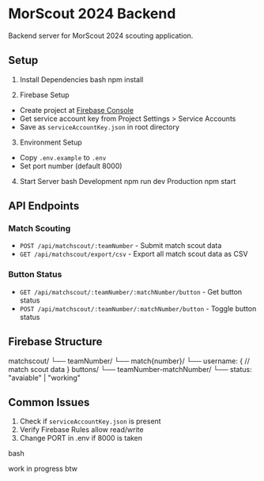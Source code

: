 # MorScout 2024 Backend

Backend server for MorScout 2024 scouting application.

## Setup

1. Install Dependencies
bash
npm install

2. Firebase Setup
- Create project at [Firebase Console](https://console.firebase.google.com)
- Get service account key from Project Settings > Service Accounts
- Save as `serviceAccountKey.json` in root directory

3. Environment Setup
- Copy `.env.example` to `.env`
- Set port number (default 8000)

4. Start Server
   bash
Development
npm run dev
Production
npm start

## API Endpoints

### Match Scouting
- `POST /api/matchscout/:teamNumber` - Submit match scout data
- `GET /api/matchscout/export/csv` - Export all match scout data as CSV

### Button Status
- `GET /api/matchscout/:teamNumber/:matchNumber/button` - Get button status
- `POST /api/matchscout/:teamNumber/:matchNumber/button` - Toggle button status

## Firebase Structure
matchscout/
└── teamNumber/
└── match{number}/
└── username: {
// match scout data
}
buttons/
└── teamNumber-matchNumber/
└── status: "avaiable" | "working"

## Common Issues
1. Check if `serviceAccountKey.json` is present
2. Verify Firebase Rules allow read/write
3. Change PORT in .env if 8000 is taken

bash

work in progress btw
